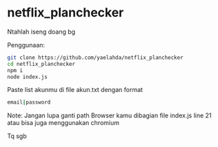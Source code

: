 # netflix_planchecker
Ntahlah iseng doang bg

Penggunaan:
```bash
git clone https://github.com/yaelahda/netflix_planchecker
cd netflix_planchecker
npm i
node index.js
```

Paste list akunmu di file akun.txt dengan format
```bash
email|password
```
Note: Jangan lupa ganti path Browser kamu dibagian file index.js line 21 atau bisa juga menggunakan chromium

Tq sgb

